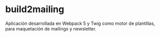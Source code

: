 # build2mailing
 Aplicación desarrollada en Webpack 5 y Twig como motor de plantillas, para maquetación de mailings y newsletter.
